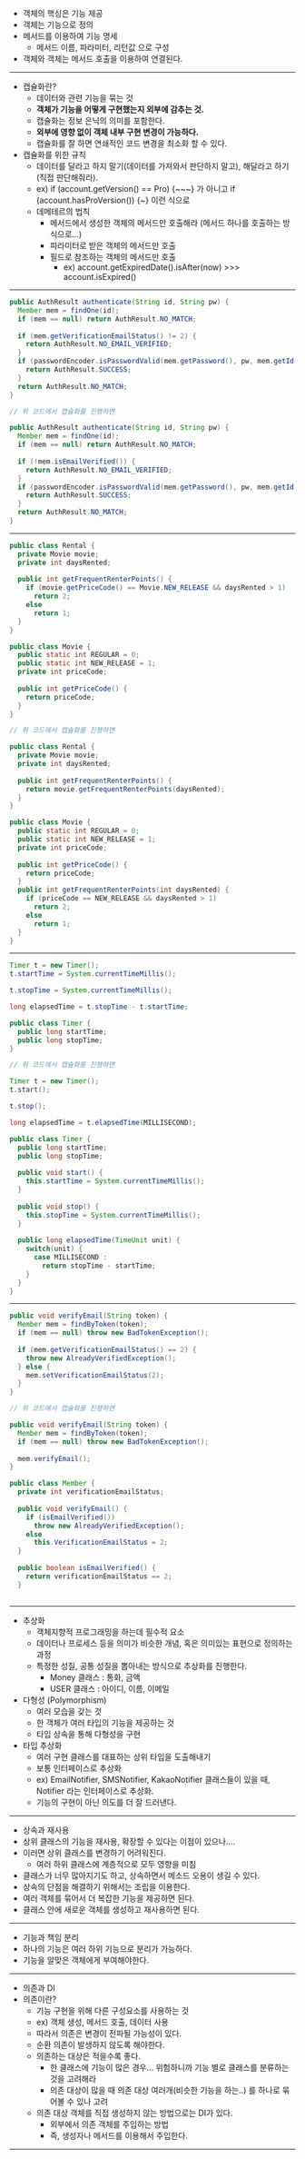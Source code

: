 - 객체의 핵싱은 기능 제공
- 객체는 기능으로 정의
- 메서드를 이용하여 기능 명세
  - 메서드 이름, 파라미터, 리턴값 으로 구성
- 객체와 객체는 메서드 호출을 이용하여 연결된다.

---

- 캡슐화란?
  - 데이터와 관련 기능을 묶는 것
  - **객체가 기능을 어떻게 구현했는지 외부에 감추는 것.**
  - 캡슐화는 정보 은닉의 의미를 포함한다.
  - **외부에 영향 없이 객체 내부 구현 변경이 가능하다.**
  - 캡슐화를 잘 하면 연쇄적인 코드 변경을 최소화 할 수 있다.
- 캡슐화를 위한 규칙
  - 데이터를 달라고 하지 말기(데이터를 가져와서 판단하지 말고), 해달라고 하기(직접 판단해줘라).
  - ex) if (account.getVersion() == Pro) {~~~} 가 아니고 if (account.hasProVersion()) {~} 이런 식으로
  - 데메테르의 법칙
    - 메서드에서 생성한 객체의 메서드만 호출해라 (메서드 하나를 호출하는 방식으로...)
    - 파라미터로 받은 객체의 메서드만 호출
    - 필드로 참조하는 객체의 메서드만 호출
      - ex) account.getExpiredDate().isAfter(now) >>> account.isExpired()

---

```java
public AuthResult authenticate(String id, String pw) {
  Member mem = findOne(id);
  if (mem == null) return AuthResult.NO_MATCH;
  
  if (mem.getVerificationEmailStatus() != 2) {
    return AuthResult.NO_EMAIL_VERIFIED;
  }
  if (passwordEncoder.isPasswordValid(mem.getPassword(), pw, mem.getId())) {
    return AuthResult.SUCCESS;
  }
  return AuthResult.NO_MATCH;
}

// 위 코드에서 캡슐화를 진행하면

public AuthResult authenticate(String id, String pw) {
  Member mem = findOne(id);
  if (mem == null) return AuthResult.NO_MATCH;
  
  if (!mem.isEmailVerified()) {
    return AuthResult.NO_EMAIL_VERIFIED;
  }
  if (passwordEncoder.isPasswordValid(mem.getPassword(), pw, mem.getId())) {
    return AuthResult.SUCCESS;
  }
  return AuthResult.NO_MATCH;
}
```

---

```java
public class Rental {
  private Movie movie;
  private int daysRented;
  
  public int getFrequentRenterPoints() {
    if (movie.getPriceCode() == Movie.NEW_RELEASE && daysRented > 1)
      return 2;
    else
      return 1;
  }
}

public class Movie {
  public static int REGULAR = 0;
  public static int NEW_RELEASE = 1;
  private int priceCode;
  
  public int getPriceCode() {
    return priceCode;
  }
}

// 위 코드에서 캡슐화를 진행하면

public class Rental {
  private Movie movie;
  private int daysRented;
  
  public int getFrequentRenterPoints() {
    return movie.getFrequentRenterPoints(daysRented);
  }
}

public class Movie {
  public static int REGULAR = 0;
  public static int NEW_RELEASE = 1;
  private int priceCode;
  
  public int getPriceCode() {
    return priceCode;
  }
  public int getFrequentRenterPoints(int daysRented) {
    if (priceCode == NEW_RELEASE && daysRented > 1)
      return 2;
    else
      return 1;
  }
}
```

---

```java
Timer t = new Timer();
t.startTime = System.currentTimeMillis();

t.stopTime = System.currentTimeMillis();

long elapsedTime = t.stopTime - t.startTime;

public class Timer {
  public long startTime;
  public long stopTime;
}

// 위 코드에서 캡슐화를 진행하면

Timer t = new Timer();
t.start();

t.stop();

long elapsedTime = t.elapsedTime(MILLISECOND);

public class Timer {
  public long startTime;
  public long stopTime;
  
  public void start() {
    this.startTime = System.currentTimeMillis();
  }
  
  public void stop() {
    this.stopTime = System.currentTimeMillis();
  }
  
  public long elapsedTime(TimeUnit unit) {
    switch(unit) {
      case MILLISECOND :
        return stopTime - startTime;
    }
  }
}
```

---

```java
public void verifyEmail(String token) {
  Member mem = findByToken(token);
  if (mem == null) throw new BadTokenException();
  
  if (mem.getVerificationEmailStatus() == 2) {
    throw new AlreadyVerifiedException();
  } else {
    mem.setVerificationEmailStatus(2);
  }
}

// 위 코드에서 캡슐화를 진행하면

public void verifyEmail(String token) {
  Member mem = findByToken(token);
  if (mem == null) throw new BadTokenException();
  
  mem.verifyEmail();
}

public class Member {
  private int verificationEmailStatus;
  
  public void verifyEmail() {
    if (isEmailVerified())
      throw new AlreadyVerifiedException();
    else
      this.VerificationEmailStatus = 2;
  }
  
  public boolean isEmailVerified() {
    return verificationEmailStatus == 2;
  }
  
```

---

- 추상화
  - 객체지향적 프로그래밍을 하는데 필수적 요소
  - 데이터나 프로세스 등을 의미가 비슷한 개념, 혹은 의미있는 표현으로 정의하는 과정
  - 특정한 성질, 공통 성질을 뽑아내는 방식으로 추상화를 진행한다.
    - Money 클래스 : 통화, 금액
    - USER 클래스 : 아이디, 이름, 이메일
- 다형성 (Polymorphism)
  - 여러 모습을 갖는 것
  - 한 객체가 여러 타입의 기능을 제공하는 것
  - 타입 상속을 통해 다형성을 구현
- 타입 추상화
  - 여러 구현 클래스를 대표하는 상위 타입을 도출해내기
  - 보통 인터페이스로 추상화
  - ex) EmailNotifier, SMSNotifier, KakaoNotifier 클래스들이 있을 때, Notifier 라는 인터페이스로 추상화.
  - 기능의 구현이 아닌 의도를 더 잘 드러낸다.

---

- 상속과 재사용
- 상위 클래스의 기능을 재사용, 확장할 수 있다는 이점이 있으나....
- 이러면 상위 클래스를 변경하기 어려워진다.
  - 여러 하위 클래스에 계층적으로 모두 영향을 미침
- 클래스가 너무 많아지기도 하고, 상속하면서 메소드 오용이 생길 수 있다.
- 상속의 단점을 해결하기 위해서는 조립을 이용한다.
- 여러 객체를 묶어서 더 복잡한 기능을 제공하면 된다.
- 클래스 안에 새로운 객체를 생성하고 재사용하면 된다.

---

- 기능과 책임 분리
- 하나의 기능은 여러 하위 기능으로 분리가 가능하다.
- 기능을 알맞은 객체에게 부여해야한다.

---

- 의존과 DI
- 의존이란?
  - 기능 구현을 위해 다른 구성요소를 사용하는 것
  - ex) 객체 생성, 메서드 호출, 데이터 사용
  - 따라서 의존은 변경이 전파될 가능성이 있다.
  - 순환 의존이 발생하지 않도록 해야한다.
  - 의존하는 대상은 적을수록 좋다.
    - 한 클래스에 기능이 많은 경우... 위험하니까 기능 별로 클래스를 분류하는 것을 고려해라
    - 의존 대상이 많을 때 의존 대상 여러개(비슷한 기능을 하는..) 를 하나로 묶어볼 수 있나 고려
  - 의존 대상 객체를 직접 생성하지 않는 방법으로는 DI가 있다.
    - 외부에서 의존 객체를 주입하는 방법
    - 즉, 생성자나 메서드를 이용해서 주입한다.

---

